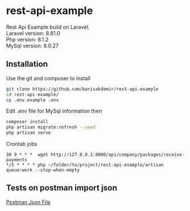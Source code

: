 # rest-api-example

Rest Api Example build on Laravel. <br />
Laravel version: 8.81.0 <br />
Php version: 8.1.2 <br />
MySql version: 8.0.27 <br />

## Installation

Use the git and composer to install

```bash
git clone https://github.com/barisakdemir/rest-api-example
cd rest-api-example/
cp .env.example .env
```

Edit .env file for MySql information then

```bash
composer install
php artisan migrate:refresh --seed
php artisan serve
```

Crontab jobs

```
30 9 * * *  wget http://127.0.0.1:8000/api/company/packages/receive-payments
*/5 * * * * php ~/folder/to/project/rest-api-example/artisan queue:work --stop-when-empty
```


## Tests on postman import json

[Postman Json File](https://github.com/barisakdemir/rest-api-example/blob/main/rest-api-example.postman_collection.json)

